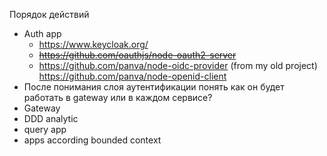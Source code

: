 Порядок действий 
 - Auth app 
    - https://www.keycloak.org/
    - ~~https://github.com/oauthjs/node-oauth2-server~~
    - https://github.com/panva/node-oidc-provider (from my old project) https://github.com/panva/node-openid-client
- После понимания слоя аутентификации понять как он будет работать в gateway или в каждом сервисе?
- Gateway
- DDD analytic
- query app
- apps according bounded context